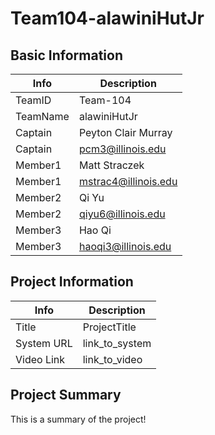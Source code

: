 # Team104-alawiniHutJr

## Basic Information

|   Info      |        Description     |
| ----------- | ---------------------- |
| TeamID      |        Team-104        |
| TeamName    |      alawiniHutJr      |
| Captain     |   Peyton Clair Murray  |
| Captain     |    pcm3@illinois.edu   |
| Member1     |      Matt Straczek     |
| Member1     |  mstrac4@illinois.edu  |
| Member2     |         Qi Yu          |
| Member2     |   qiyu6@illinois.edu   |
| Member3     |        Hao Qi          |
| Member3     |   haoqi3@illinois.edu  |

## Project Information

|   Info      |        Description     |
| ----------- | ---------------------- |
|  Title      |       ProjectTitle     |
| System URL  |      link_to_system    |
| Video Link  |      link_to_video     |

## Project Summary

This is a summary of the project!
